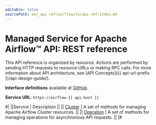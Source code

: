 ```yaml
---
editable: false
sourcePath: en/_api-ref/airflow/v1/api-ref/index.md
---
```


# Managed Service for Apache Airflow™ API: REST reference

This API reference is organized by resource. Actions are performed by sending HTTP requests to resource URLs or making RPC calls. For more information about API architecture, see [API Concepts]({{ api-url-prefix }}/api-design-guide/).

**Interface definitions** available at [GitHub](https://github.com/yandex-cloud/cloudapi/tree/master/yandex/cloud/airflow/v1).

**Service URL**: `https://airflow.{{ api-host }}`

#|
||Service | Description ||
|| [Cluster](Cluster/index.md) | A set of methods for managing Apache Airflow Cluster resources. ||
|| [Operation](Operation/index.md) | A set of methods for managing operations for asynchronous API requests. ||
|#